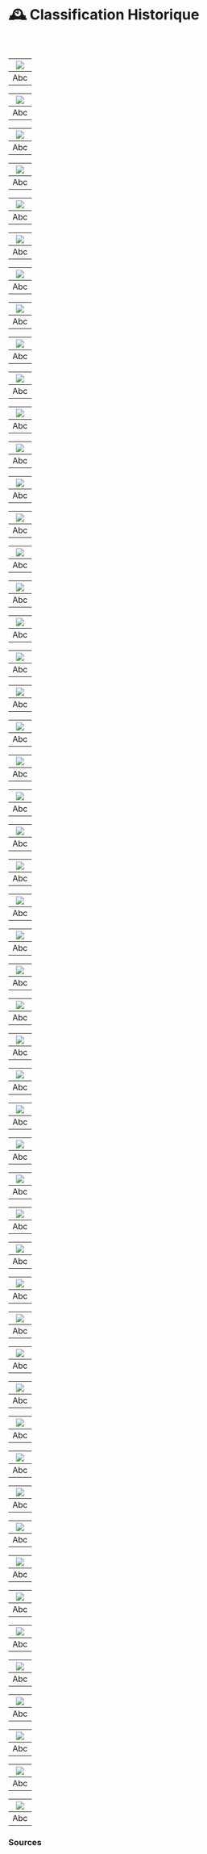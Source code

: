 # 🕰️ Classification Historique

  
### &nbsp;

|![](links/1-Historique.gif) |
|:---:|
| Abc | 

|![](links/1-Historique0.jpg) |
|:---:|
| Abc | 

|![](links/1-Historique1.gif) |
|:---:|
| Abc | 

|![](links/1-Historique9.jpg) |
|:---:|
| Abc | 

|![](links/1-Historique10.jpg) |
|:---:|
| Abc | 

|![](links/1-Historique11.jpg) |
|:---:|
| Abc | 

|![](links/1-Historique12.jpg) |
|:---:|
| Abc | 

|![](links/1-Historique13.jpg) |
|:---:|
| Abc | 

|![](links/1-Historique14.jpg) |
|:---:|
| Abc | 

|![](links/1-Historique15.jpg) |
|:---:|
| Abc | 

|![](links/1-Historique16.jpg) |
|:---:|
| Abc | 

|![](links/1-Historique17.jpg) |
|:---:|
| Abc | 

|![](links/1-Historique18.jpg) |
|:---:|
| Abc | 

|![](links/1-Historique19.jpg) |
|:---:|
| Abc | 

|![](links/1-Historique20.jpg) |
|:---:|
| Abc | 

|![](links/1-Historique21.jpg) |
|:---:|
| Abc | 

|![](links/1-Historique22.jpg) |
|:---:|
| Abc | 

|![](links/1-Historique23.jpg) |
|:---:|
| Abc | 

|![](links/1-Historique24.jpg) |
|:---:|
| Abc | 

|![](links/1-Historique25.jpg) |
|:---:|
| Abc | 

|![](links/1-Historique26.jpg) |
|:---:|
| Abc | 

|![](links/1-Historique27.jpg) |
|:---:|
| Abc | 

|![](links/1-Historique28.jpg) |
|:---:|
| Abc | 

|![](links/1-Historique29.jpg) |
|:---:|
| Abc | 

|![](links/1-Historique30.jpg) |
|:---:|
| Abc | 

|![](links/1-Historique31.jpg) |
|:---:|
| Abc | 

|![](links/1-Historique32.jpg) |
|:---:|
| Abc | 

|![](links/1-Historique33.jpg) |
|:---:|
| Abc | 

|![](links/1-Historique34.jpg) |
|:---:|
| Abc | 

|![](links/1-Historique35.jpg) |
|:---:|
| Abc | 

|![](links/1-Historique36.jpg) |
|:---:|
| Abc | 

|![](links/1-Historique37.jpg) |
|:---:|
| Abc | 

|![](links/1-Historique38.jpg) |
|:---:|
| Abc | 

|![](links/1-Historique39.jpg) |
|:---:|
| Abc | 

|![](links/1-Historique40.jpg) |
|:---:|
| Abc | 

|![](links/1-Historique41.jpg) |
|:---:|
| Abc | 

|![](links/1-Historique42.jpg) |
|:---:|
| Abc | 

|![](links/1-Historique43.jpg) |
|:---:|
| Abc | 

|![](links/1-Historique44.jpg) |
|:---:|
| Abc | 

|![](links/1-Historique45.jpg) |
|:---:|
| Abc | 

|![](links/1-Historique46.jpg) |
|:---:|
| Abc | 

|![](links/1-Historique47.jpg) |
|:---:|
| Abc | 

|![](links/1-Historique48.jpg) |
|:---:|
| Abc | 

|![](links/1-Historique49.jpg) |
|:---:|
| Abc | 

|![](links/1-Historique50.jpg) |
|:---:|
| Abc | 

|![](links/1-Historique51.jpg) |
|:---:|
| Abc | 

|![](links/1-Historique52.jpg) |
|:---:|
| Abc | 

|![](links/1-Historique53.jpg) |
|:---:|
| Abc | 

|![](links/1-Historique54.jpg) |
|:---:|
| Abc | 

|![](links/1-Historique55.jpg) |
|:---:|
| Abc | 

|![](links/1-Historique56.jpg) |
|:---:|
| Abc |



### Sources

<!-- - **Prénom Nom**  
  *Titre*, 0000 -->

<!-- [^1]: Adrian Frutiger, *Type, Sign, Symbol*, 1980 -->